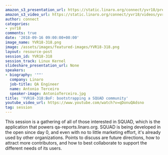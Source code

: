 ```yaml
---
amazon_s3_presentation_url: https://static.linaro.org/connect/yvr18/presentations/yvr18-318.pdf
amazon_s3_video_url: https://static.linaro.org/connect/yvr18/videos/yvr18-318.mp4
author: connect
categories:
- yvr18
comments: true
date: '2018-09-16 09:00:00+00:00'
image_name: YVR18-318.png
image: /assets/images/featured-images/YVR18-318.png
layout: resource-post
session_id: YVR18-318
session_track: Linux Kernel
slideshare_presentation_url: None
speakers:
- biography: '""'
  company: Linaro
  job-title: QA Engineer
  name: Antonio Terceiro
  speaker-image: AntonioTerceiro.jpg
title: 'YVR18-318:BoF: bootstrapping a SQUAD community'
youtube_video_url: https://www.youtube.com/watch?v=qDonuQAdsno
tag: session
---
```


This session is a gathering of all of those interested in SQUAD, which is the application that powers qa-reports.linaro.org. SQUAD is being developed in the open since day 0, and even with no to little marketing effort, it's already used by other organizations. Points to discuss are future directions, how to attract more contributors, and how to best collaborate to support the different needs of its users.
